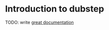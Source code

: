 # Introduction to dubstep

TODO: write [great documentation](http://jacobian.org/writing/what-to-write/)
